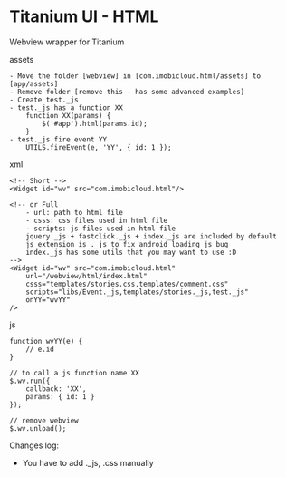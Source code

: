 # Titanium UI - HTML

Webview wrapper for Titanium

assets

	- Move the folder [webview] in [com.imobicloud.html/assets] to [app/assets]
	- Remove folder [remove this - has some advanced examples]
	- Create test._js
	- test._js has a function XX
		function XX(params) {
			$('#app').html(params.id);
		}
	- test._js fire event YY
		UTILS.fireEvent(e, 'YY', { id: 1 });	

xml
	
	<!-- Short -->
	<Widget id="wv" src="com.imobicloud.html"/>
	
	<!-- or Full 
		- url: path to html file
		- csss: css files used in html file
		- scripts: js files used in html file
		jquery._js + fastclick._js + index._js are included by default
		js extension is ._js to fix android loading js bug
		index._js has some utils that you may want to use :D
	-->
	<Widget id="wv" src="com.imobicloud.html" 
		url="/webview/html/index.html"
		csss="templates/stories.css,templates/comment.css"
		scripts="libs/Event._js,templates/stories._js,test._js"
		onYY="wvYY"
	/>
	
js
	
	function wvYY(e) {
		// e.id
	}
		
	// to call a js function name XX
	$.wv.run({
		callback: 'XX',
		params: { id: 1 }
	});
	
	// remove webview
	$.wv.unload();
	
Changes log:
	
- You have to add ._js, .css manually		
	<Widget id="wv" src="com.imobicloud.html" 
	    csss="test.css"
	    scripts="test._js"
	    onYY="wvYY"
	/>
